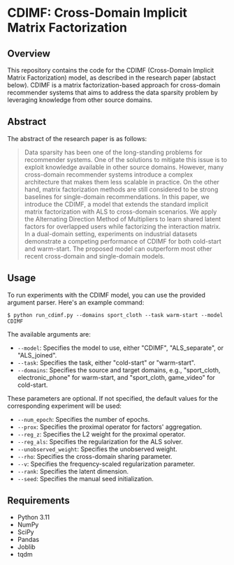 # CDIMF: Cross-Domain Implicit Matrix Factorization
## Overview
This repository contains the code for the CDIMF (Cross-Domain Implicit Matrix Factorization) model, as described in the research paper (abstact below). CDIMF is a matrix factorization-based approach for cross-domain recommender systems that aims to address the data sparsity problem by leveraging knowledge from other source domains.

## Abstract
The abstract of the research paper is as follows:
> Data sparsity has been one of the long-standing problems for recommender systems. One of the solutions to mitigate this issue is to exploit knowledge available in other source domains. However, many cross-domain recommender systems introduce a complex architecture that makes them less scalable in practice. On the other hand, matrix factorization methods are still considered to be strong baselines for single-domain recommendations. In this paper, we introduce the CDIMF, a model that extends the standard implicit matrix factorization with ALS to cross-domain scenarios. We apply the Alternating Direction Method of Multipliers to learn shared latent factors for overlapped users while factorizing the interaction matrix. In a dual-domain setting, experiments on industrial datasets demonstrate a competing performance of CDIMF for both cold-start and warm-start. The proposed model can outperform most other recent cross-domain and single-domain models.

## Usage
To run experiments with the CDIMF model, you can use the provided argument parser. Here's an example command:

``` $ python run_cdimf.py --domains sport_cloth --task warm-start --model CDIMF ```

The available arguments are:
* `--model`: Specifies the model to use, either "CDIMF", "ALS_separate", or "ALS_joined".
* `--task`: Specifies the task, either "cold-start" or "warm-start".
* `--domains`: Specifies the source and target domains, e.g., "sport_cloth, electronic_phone" for warm-start, and "sport_cloth,  game_video" for cold-start.

These parameters are optional. If not specified, the default values for the corresponding experiment will be used: 
* `--num_epoch`: Specifies the number of epochs.
* `--prox`: Specifies the proximal operator for factors' aggregation.
* `--reg_z`: Specifies the L2 weight for the proximal operator.
* `--reg_als`: Specifies the regularization for the ALS solver.
* `--unobserved_weight`: Specifies the unobserved weight.
* `--rho`: Specifies the cross-domain sharing parameter.
* `--v`: Specifies the frequency-scaled regularization parameter.
* `--rank`: Specifies the latent dimension.
* `--seed`: Specifies the manual seed initialization.

## Requirements
* Python 3.11
* NumPy
* SciPy
* Pandas
* Joblib
* tqdm
